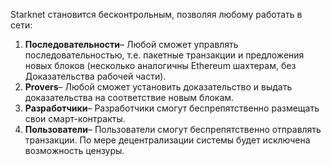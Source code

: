 Starknet становится бесконтрольным, позволяя любому работать в сети:

1. **Последовательности**– Любой сможет управлять последовательностью, т.е. пакетные транзакции и предложения новых блоков (несколько аналогичны Ethereum шахтерам, без Доказательства рабочей части).
2. **Provers**– Любой сможет установить доказательство и выдать доказательства на соответствие новым блокам.
3. **Разработчики**– Разработчики смогут беспрепятственно размещать свои смарт-контракты.
4. **Пользователи**– Пользователи смогут беспрепятственно отправлять транзакции. По мере децентрализации системы будет исключена возможность цензуры.